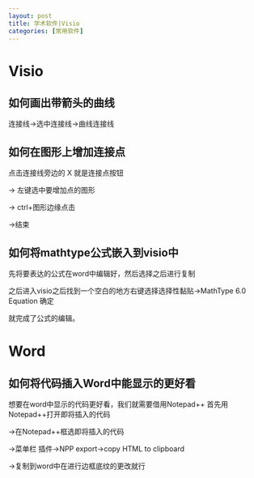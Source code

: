 ```yaml
---
layout: post
title: 学术软件|Visio
categories: [常用软件]
---
```


# Visio

## 如何画出带箭头的曲线

连接线->选中连接线->曲线连接线

## 如何在图形上增加连接点

点击连接线旁边的 X 就是连接点按钮

-> 左键选中要增加点的图形

-> ctrl+图形边缘点击

->结束

## 如何将mathtype公式嵌入到visio中

先将要表达的公式在word中编辑好，然后选择之后进行复制

之后进入visio之后找到一个空白的地方右键选择选择性黏贴->MathType 6.0 Equation 确定

就完成了公式的编辑。

# Word

## 如何将代码插入Word中能显示的更好看

想要在word中显示的代码更好看，我们就需要借用Notepad++
首先用Notepad++打开即将插入的代码

->在Notepad++框选即将插入的代码

->菜单栏 插件->NPP export->copy HTML to clipboard

->复制到word中在进行边框底纹的更改就行
